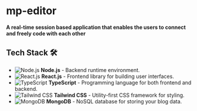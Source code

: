 # mp-editor

**A real-time session based application that enables the users to connect and freely code with each other**


## Tech Stack 🛠️

- ![Node.js](https://img.shields.io/badge/-Node.js-339933?logo=node.js&logoColor=white) **Node.js** - Backend runtime environment.
- ![React.js](https://img.shields.io/badge/-React.js-61DAFB?logo=react&logoColor=white) **React.js** - Frontend library for building user interfaces.
- ![TypeScript]([https://shields.io/badge/TypeScript-3178C6?logo=TypeScript&logoColor=FFF&style=flat-square]) **TypeScript** - Programming language for both frontend and backend.
- ![Tailwind CSS](https://img.shields.io/badge/-Tailwind_CSS-38B2AC?logo=tailwind-css&logoColor=white) **Tailwind CSS** - Utility-first CSS framework for styling.
- ![MongoDB](https://img.shields.io/badge/-MongoDB-47A248?logo=mongodb&logoColor=white) **MongoDB** - NoSQL database for storing your blog data.
